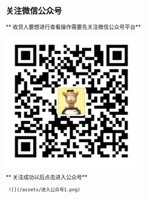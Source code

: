 ## **关注微信公众号**

**     收货人要想进行查看操作需要先关注微信公众号平台**

![](/assets/qrcode_for_gh_fe470e479064_344.jpg)

**     关注成功以后点击进入公众号**

     ![](/assets/进入公众号1.png)

